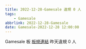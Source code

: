 ```yaml
---
title: 2022-12-28-Gamesale 違規 0 人
tags:
    - Gamesale
abbrlink: 2022-12-28-Gamesale
date: Gamesale-2022-12-28 12:00:00
---
```

Gamesale 板 [板規連結](https://www.ptt.cc/bbs/Gossiping/M.1637425085.A.07D.html)
昨天違規 0 人
